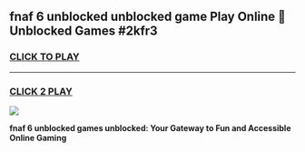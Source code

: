 
## fnaf 6 unblocked unblocked game Play Online 👋 Unblocked Games #2kfr3
<h3>
<a href="https://premium.freeplayer.one?title=fnaf_6_unblocked&ref=21F">CLICK TO PLAY</a></h3>
<hr>

<h3>
<a href="https://premium.freeplayer.one?title=fnaf_6_unblocked&ref=21F">CLICK 2 PLAY</a>
  
</h3>

<a href="https://premium.freeplayer.one?title=fnaf_6_unblocked&ref=21F/"><img src="https://clearcache.store/games.png"></a>


**fnaf 6 unblocked games unblocked: Your Gateway to Fun and Accessible Online Gaming**

